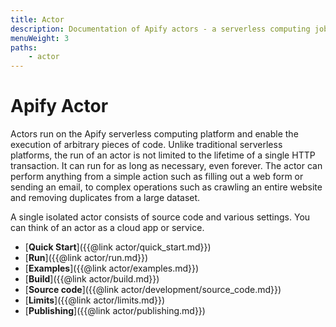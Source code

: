 ```yaml
---
title: Actor
description: Documentation of Apify actors - a serverless computing jobs that enable execution of long-running web scraping and automation tasks in the cloud.
menuWeight: 3
paths: 
    - actor
---
```


# Apify Actor

Actors run on the Apify serverless computing platform and enable the execution of arbitrary pieces of code. Unlike traditional serverless platforms, the run of an actor is not limited to the lifetime of a single HTTP transaction. It can run for as long as necessary, even forever. The actor can perform anything from a simple action such as filling out a web form or sending an email, to complex operations such as crawling an entire website and removing duplicates from a large dataset.

A single isolated actor consists of source code and various settings. You can think of an actor as a cloud app or service.

*   [**Quick Start**]({{@link actor/quick_start.md}})
*   [**Run**]({{@link actor/run.md}})
*   [**Examples**]({{@link actor/examples.md}})
*   [**Build**]({{@link actor/build.md}})
*   [**Source code**]({{@link actor/development/source_code.md}})
*   [**Limits**]({{@link actor/limits.md}})
*   [**Publishing**]({{@link actor/publishing.md}})

